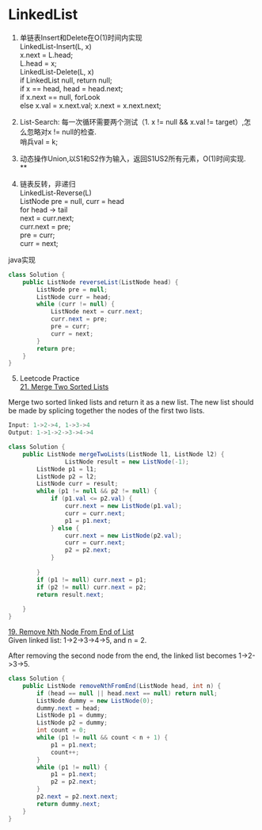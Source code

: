 # LinkedList

1. 单链表Insert和Delete在O(1)时间内实现  
LinkedList-Insert(L, x)  
x.next = L.head;  
L.head = x;  
LinkedList-Delete(L, x)  
if LinkedList null, return null;  
if x == head, head = head.next;  
if x.next == null, forLook  
else x.val = x.next.val; x.next = x.next.next;  

2. List-Search: 每一次循环需要两个测试（1. x != null && x.val != target）,怎么忽略对x != null的检查.   
哨兵val = k;

3. 动态操作Union,以S1和S2作为输入，返回S1US2所有元素，O(1)时间实现.  
**

4. 链表反转，非递归  
LinkedList-Reverse(L)  
ListNode pre = null, curr = head  
for head -> tail  
next = curr.next;  
curr.next = pre;  
pre = curr;  
curr = next;  

java实现
```java
class Solution {
    public ListNode reverseList(ListNode head) {
        ListNode pre = null;
        ListNode curr = head;
        while (curr != null) {
            ListNode next = curr.next;
            curr.next = pre;
            pre = curr;
            curr = next;
        }
        return pre;
    }
}
```

5. Leetcode Practice  
[21. Merge Two Sorted Lists](https://leetcode.com/problems/merge-two-sorted-lists/)

Merge two sorted linked lists and return it as a new list. The new list should be made by splicing together the nodes of the first two lists.

```java
Input: 1->2->4, 1->3->4
Output: 1->1->2->3->4->4
```

```java
class Solution {
    public ListNode mergeTwoLists(ListNode l1, ListNode l2) {
        		ListNode result = new ListNode(-1);
		ListNode p1 = l1;
		ListNode p2 = l2;
		ListNode curr = result;
		while (p1 != null && p2 != null) {
			if (p1.val <= p2.val) {
				curr.next = new ListNode(p1.val);
				curr = curr.next;
				p1 = p1.next;
			} else {
				curr.next = new ListNode(p2.val);
				curr = curr.next;
				p2 = p2.next;
			}
			
		}
		if (p1 != null) curr.next = p1;
		if (p2 != null) curr.next = p2;
		return result.next;
        
    }
}
```

[19. Remove Nth Node From End of List](https://leetcode.com/problems/remove-nth-node-from-end-of-list/)  
Given linked list: 1->2->3->4->5, and n = 2.

After removing the second node from the end, the linked list becomes 1->2->3->5.

```java
class Solution {
    public ListNode removeNthFromEnd(ListNode head, int n) {
        if (head == null || head.next == null) return null;
        ListNode dummy = new ListNode(0);
        dummy.next = head;
        ListNode p1 = dummy;
        ListNode p2 = dummy;
        int count = 0;
        while (p1 != null && count < n + 1) {
            p1 = p1.next;
            count++;
        }
        while (p1 != null) {
            p1 = p1.next;
            p2 = p2.next;
        }
        p2.next = p2.next.next;
        return dummy.next;
    }
}
```